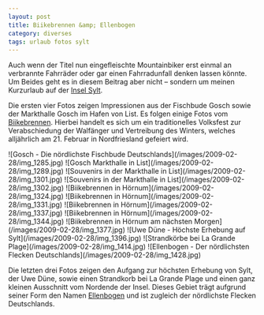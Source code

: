 ```yaml
---
layout: post
title: Biikebrennen &amp; Ellenbogen
category: diverses
tags: urlaub fotos sylt
---
```


Auch wenn der Titel nun eingefleischte Mountainbiker erst einmal an verbrannte Fahrräder oder gar einen Fahrradunfall denken lassen könnte. Um Beides geht es in diesem Beitrag aber nicht – sondern um meinen Kurzurlaub auf der [Insel Sylt](http://www.sylt.de).

Die ersten vier Fotos zeigen Impressionen aus der Fischbude Gosch sowie der Markthalle Gosch im Hafen von List. Es folgen einige Fotos vom [Biikebrennen](http://de.wikipedia.org/wiki/Biikebrennen). Hierbei handelt es sich um ein traditionelles Volksfest zur Verabschiedung der Walfänger und Vertreibung des Winters, welches alljährlich am 21. Februar in Nordfriesland gefeiert wird.

<div class="gallery" markdown="1">
![Gosch - Die nördlichste Fischbude Deutschlands](/images/2009-02-28/img_1285.jpg)
![Gosch Markthalle in List](/images/2009-02-28/img_1289.jpg)
![Souvenirs in der Markthalle in List](/images/2009-02-28/img_1301.jpg)
![Souvenirs in der Markthalle in List](/images/2009-02-28/img_1302.jpg)
![Biikebrennen in Hörnum](/images/2009-02-28/img_1324.jpg)
![Biikebrennen in Hörnum](/images/2009-02-28/img_1331.jpg)
![Biikebrennen in Hörnum](/images/2009-02-28/img_1337.jpg)
![Biikebrennen in Hörnum](/images/2009-02-28/img_1344.jpg)
![Biikebrennen in Hörnum am nächsten Morgen](/images/2009-02-28/img_1377.jpg)
![Uwe Düne - Höchste Erhebung auf Sylt](/images/2009-02-28/img_1396.jpg)
![Strandkörbe bei La Grande Plage](/images/2009-02-28/img_1414.jpg)
![Ellenbogen - Der nördlichsten Flecken Deutschlands](/images/2009-02-28/img_1428.jpg)
</div>

Die letzten drei Fotos zeigen den Aufgang zur höchsten Erhebung von Sylt, der Uwe Düne, sowie einen Strandkorb bei La Grande Plage und einen ganz kleinen Ausschnitt vom Nordende der Insel. Dieses Gebiet trägt aufgrund seiner Form den Namen [Ellenbogen] und ist zugleich der nördlichste Flecken Deutschlands.

[Ellenbogen]: http://de.wikipedia.org/wiki/Ellenbogen_(Sylt)
